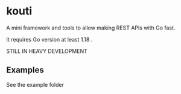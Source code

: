 # kouti
A mini framework and tools to allow making REST APIs with Go fast.

It requires Go version at least 1.18 . 

STILL IN HEAVY DEVELOPMENT 

## Examples

See the example folder

